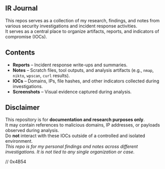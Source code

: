 

## IR Journal
This repos serves as a collection of my research, findings, and notes from various security investigations and incident response activities.  
It serves as a central place to organize artifacts, reports, and indicators of compromise (IOCs).

## Contents
- **Reports** – Incident response write-ups and summaries.  
- **Notes** – Scratch files, tool outputs, and analysis artifacts (e.g., `nmap`, `nikto`, `wpscan`, `curl` results).  
- **IOCs** – Domains, IPs, file hashes, and other indicators collected during investigations.  
- **Screenshots** – Visual evidence captured during analysis.  

## Disclaimer
This repository is for **documentation and research purposes only**.  
It may contain references to malicious domains, IP addresses, or payloads observed during analysis.  
Do **not** interact with these IOCs outside of a controlled and isolated environment.  
*This repo is for my personal findings and notes across different investigations. It is not tied to any single organization or case.*

// 0x4B54
